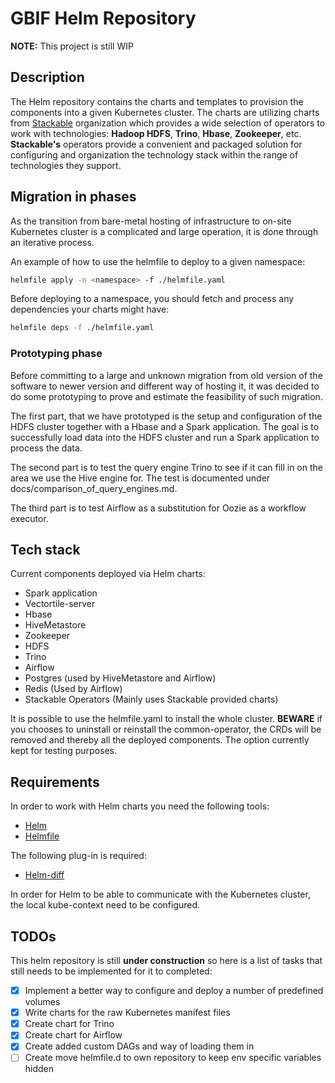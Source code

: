 # GBIF Helm Repository
**NOTE:** This project is still WIP

## Description
The Helm repository contains the charts and templates to provision the components into a given Kubernetes cluster. The charts are utilizing charts from [Stackable](https://stackable.tech/) organization which provides a wide selection of operators to work with technologies: **Hadoop HDFS**, **Trino**, **Hbase**, **Zookeeper**, etc. **Stackable's** operators provide a convenient and packaged solution for configuring  and organization the technology stack within the range of technologies they support.

## Migration in phases
As the transition from bare-metal hosting of infrastructure to on-site Kubernetes cluster is a complicated and large operation, it is done through an iterative process. 

An example of how to use the helmfile to deploy to a given namespace:

``` bash
helmfile apply -n <namespace> -f ./helmfile.yaml
```

Before deploying to a namespace, you should fetch and process any dependencies your charts might have:

``` bash
helmfile deps -f ./helmfile.yaml
```
### Prototyping phase
Before committing to a large and unknown migration from old version of the software to newer version and different way of hosting it, it was decided to do some prototyping to prove and estimate the feasibility of such migration.

The first part, that we have prototyped is the setup and configuration of the HDFS cluster together with a Hbase and a Spark application. The goal is to successfully load data into the HDFS cluster and run a Spark application to process the data.

The second part is to test the query engine Trino to see if it can fill in on the area we use the Hive engine for. The test is documented under docs/comparison_of_query_engines.md.

The third part is to test Airflow as a substitution for Oozie as a workflow executor.
## Tech stack
Current components deployed via Helm charts:
- Spark application
- Vectortile-server
- Hbase
- HiveMetastore
- Zookeeper
- HDFS
- Trino
- Airflow
- Postgres (used by HiveMetastore and Airflow)
- Redis (Used by Airflow)
- Stackable Operators (Mainly uses Stackable provided charts)

It is possible to use the helmfile.yaml to install the whole cluster. **BEWARE** if you chooses to uninstall or reinstall the common-operator, the CRDs will be removed and thereby all the deployed components. The option currently kept for testing purposes.
## Requirements

In order to work with Helm charts you need the following tools: 
- [Helm](https://helm.sh/)
- [Helmfile](https://github.com/helmfile/helmfile)

The following plug-in is required:
- [Helm-diff](https://github.com/databus23/helm-diff)

In order for Helm to be able to communicate with the Kubernetes cluster, the local kube-context need to be configured.
## TODOs
This helm repository is still **under construction** so here is a list of tasks that still needs to be implemented for it to completed:

- [X] Implement a better way to configure and deploy a number of predefined volumes
- [X] Write charts for the raw Kubernetes manifest files
- [X] Create chart for Trino
- [X] Create chart for Airflow
- [X] Create added custom DAGs and way of loading them in
- [ ] Create move helmfile.d to own repository to keep env specific variables hidden